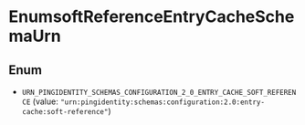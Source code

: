 

# EnumsoftReferenceEntryCacheSchemaUrn

## Enum


* `URN_PINGIDENTITY_SCHEMAS_CONFIGURATION_2_0_ENTRY_CACHE_SOFT_REFERENCE` (value: `"urn:pingidentity:schemas:configuration:2.0:entry-cache:soft-reference"`)



